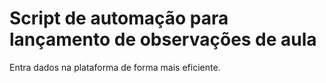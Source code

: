 # Script de automação para lançamento de observações de aula

Entra dados na plataforma de forma mais eficiente.
